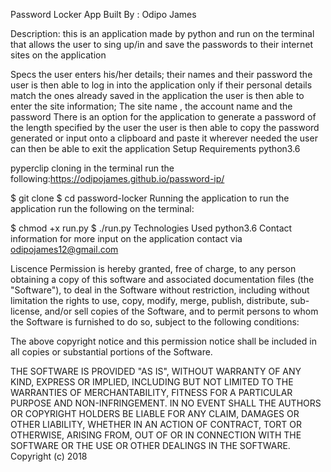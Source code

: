 Password Locker App
Built By : Odipo James


Description:
this is an application made by python and run on the terminal that allows the user to sing up/in  and save the passwords to their internet sites on the application

Specs
the user enters his/her details; their names and their password
the user is then able to log in into the application only if their personal details match the ones already saved in the application
the user is then able to enter the site information; The site name , the account name and the password
There is an option for the application to generate a password of the length specified by the user
the user is then able to copy the password generated or input onto a clipboard and paste it wherever needed
the user can then be able to exit the application
Setup Requirements
python3.6

pyperclip
cloning
in the terminal run the following:https://odipojames.github.io/password-ip/

$ git clone
$ cd password-locker
Running the application
to run the application run the following on the terminal:

$ chmod +x run.py
$ ./run.py
Technologies Used
python3.6
Contact information
for more input on the application contact via odipojames12@gmail.com

Liscence
Permission is hereby granted, free of charge, to any person obtaining a copy of this software and associated documentation files (the "Software"), to deal in the Software without restriction, including without limitation the rights to use, copy, modify, merge, publish, distribute, sub-license, and/or sell copies of the Software, and to permit persons to whom the Software is furnished to do so, subject to the following conditions:

The above copyright notice and this permission notice shall be included in all copies or substantial portions of the Software.

THE SOFTWARE IS PROVIDED "AS IS", WITHOUT WARRANTY OF ANY KIND, EXPRESS OR IMPLIED, INCLUDING BUT NOT LIMITED TO THE WARRANTIES OF MERCHANTABILITY, FITNESS FOR A PARTICULAR PURPOSE AND NON-INFRINGEMENT. IN NO EVENT SHALL THE AUTHORS OR COPYRIGHT HOLDERS BE LIABLE FOR ANY CLAIM, DAMAGES OR OTHER LIABILITY, WHETHER IN AN ACTION OF CONTRACT, TORT OR OTHERWISE, ARISING FROM, OUT OF OR IN CONNECTION WITH THE SOFTWARE OR THE USE OR OTHER DEALINGS IN THE SOFTWARE. Copyright (c) 2018
